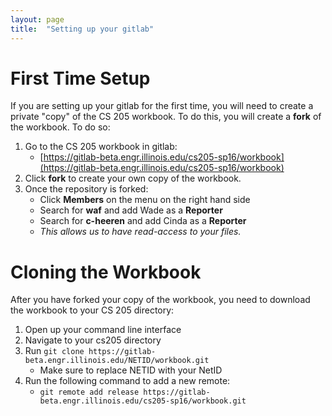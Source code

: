 ```yaml
---
layout: page
title:  "Setting up your gitlab"
---
```



# First Time Setup

If you are setting up your gitlab for the first time, you will need to create
a private "copy" of the CS 205 workbook.  To do this, you will create a **fork**
of the workbook.  To do so:

1. Go to the CS 205 workbook in gitlab:
    - [https://gitlab-beta.engr.illinois.edu/cs205-sp16/workbook](https://gitlab-beta.engr.illinois.edu/cs205-sp16/workbook)
2. Click **fork** to create your own copy of the workbook.
3. Once the repository is forked:
     - Click **Members** on the menu on the right hand side
     - Search for **waf** and add Wade as a **Reporter**
     - Search for **c-heeren** and add Cinda as a **Reporter**
     - *This allows us to have read-access to your files.*


# Cloning the Workbook

After you have forked your copy of the workbook, you need to download the workbook
to your CS 205 directory:

1. Open up your command line interface
2. Navigate to your cs205 directory
3. Run `git clone https://gitlab-beta.engr.illinois.edu/NETID/workbook.git`
    - Make sure to replace NETID with your NetID
4. Run the following command to add a new remote:
    - `git remote add release https://gitlab-beta.engr.illinois.edu/cs205-sp16/workbook.git`

